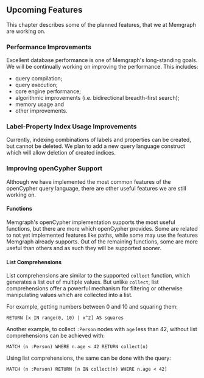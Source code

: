 ## Upcoming Features

This chapter describes some of the planned features, that we at Memgraph are
working on.

### Performance Improvements

Excellent database performance is one of Memgraph's long-standing goals. We
will be continually working on improving the performance. This includes:

  * query compilation;
  * query execution;
  * core engine performance;
  * algorithmic improvements (i.e. bidirectional breadth-first search);
  * memory usage and
  * other improvements.

### Label-Property Index Usage Improvements

Currently, indexing combinations of labels and properties can be created, but
cannot be deleted. We plan to add a new query language construct which will
allow deletion of created indices.

### Improving openCypher Support

Although we have implemented the most common features of the openCypher query
language, there are other useful features we are still working on.

#### Functions

Memgraph's openCypher implementation supports the most useful functions, but
there are more which openCypher provides. Some are related to not yet
implemented features like paths, while some may use the features Memgraph
already supports. Out of the remaining functions, some are more useful than
others and as such they will be supported sooner.

#### List Comprehensions

List comprehensions are similar to the supported `collect` function, which
generates a list out of multiple values. But unlike `collect`, list
comprehensions offer a powerful mechanism for filtering or otherwise
manipulating values which are collected into a list.

For example, getting numbers between 0 and 10 and squaring them:

```opencypher
RETURN [x IN range(0, 10) | x^2] AS squares
```

Another example, to collect `:Person` nodes with `age` less than 42, without
list comprehensions can be achieved with:

```opencypher
MATCH (n :Person) WHERE n.age < 42 RETURN collect(n)
```

Using list comprehensions, the same can be done with the query:

```opencypher
MATCH (n :Person) RETURN [n IN collect(n) WHERE n.age < 42]
```
